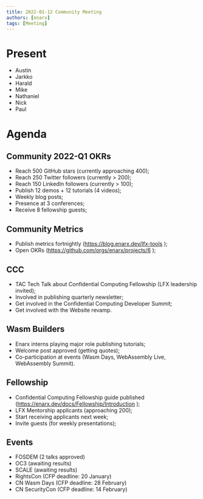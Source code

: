 ```yaml
---
title: 2022-01-12 Community Meeting
authors: [enarx]
tags: [Meeting]
---
```

# Present
* Austin
* Jarkko
* Harald
* Mike
* Nathaniel
* Nick
* Paul

# Agenda

## Community 2022-Q1 OKRs
- Reach 500 GitHub stars (currently approaching 400);
- Reach 250 Twitter followers (currently > 200);
- Reach 150 LinkedIn followers (currently > 100);
- Publish 12 demos + 12 tutorials (4 videos);
- Weekly blog posts;
- Presence at 3 conferences;
- Receive 8 fellowship guests;

## Community Metrics
- Publish metrics fortnightly (https://blog.enarx.dev/lfx-tools );
- Open OKRs (https://github.com/orgs/enarx/projects/6 );

## CCC
- TAC Tech Talk about Confidential Computing Fellowship (LFX leadership invited);
- Involved in publishing quarterly newsletter;
- Get involved in the Confidential Computing Developer Summit;
- Get involved with the Website revamp.

## Wasm Builders
- Enarx interns playing major role publishing tutorials;
- Welcome post approved (getting quotes);
- Co-participation at events (Wasm Days, WebAssembly Live, WebAssembly Summit).

## Fellowship
- Confidential Computing Fellowship guide published (https://enarx.dev/docs/Fellowship/Introduction );
- LFX Mentorship applicants (approaching 200);
- Start receiving applicants next week;
- Invite guests (for weekly presentations);

## Events
- FOSDEM (2 talks approved)
- OC3 (awaiting results)
- SCALE (awaiting results)
- RightsCon (CFP deadline: 20 January)
- CN Wasm Days (CFP deadline: 28 February)
- CN SecurityCon (CFP deadline: 14 February)